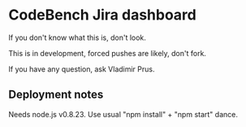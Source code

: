 # CodeBench Jira dashboard

If you don't know what this is, don't look.

This is in development, forced pushes are likely, don't fork.

If you have any question, ask Vladimir Prus.

## Deployment notes

Needs node.js v0.8.23. Use usual "npm install" + "npm start" dance.
